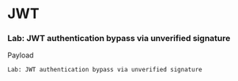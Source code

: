 # JWT


### Lab: JWT authentication bypass via unverified signature


Payload
```
Lab: JWT authentication bypass via unverified signature


```